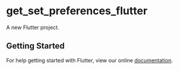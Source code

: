 # get_set_preferences_flutter

A new Flutter project.

## Getting Started

For help getting started with Flutter, view our online
[documentation](https://flutter.io/).
